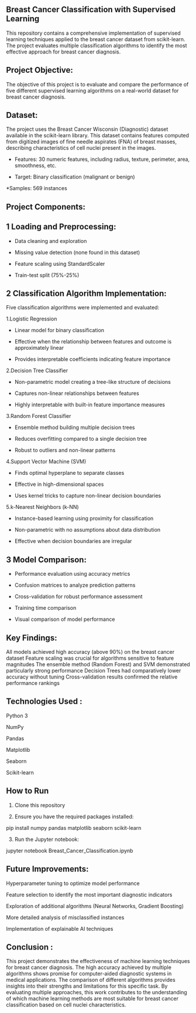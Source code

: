 Breast Cancer Classification with Supervised Learning
------------------------------------------------------
This repository contains a comprehensive implementation of supervised learning techniques applied to the breast cancer dataset from scikit-learn. The project evaluates multiple classification algorithms to identify the most effective approach for breast cancer diagnosis.

Project Objective:
------------------
The objective of this project is to evaluate and compare the performance of five different supervised learning algorithms on a real-world dataset for breast cancer diagnosis.

Dataset:
--------
The project uses the Breast Cancer Wisconsin (Diagnostic) dataset available in the scikit-learn library. This dataset contains features computed from digitized images of fine needle aspirates (FNA) of breast masses, describing characteristics of cell nuclei present in the images.

* Features: 30 numeric features, including radius, texture, perimeter, area, smoothness, etc.

* Target: Binary classification (malignant or benign)

*Samples: 569 instances

Project Components:
-------------------
1 Loading and Preprocessing:
-----------------------------

* Data cleaning and exploration

* Missing value detection (none found in this dataset)

* Feature scaling using StandardScaler

* Train-test split (75%-25%)

2 Classification Algorithm Implementation:
------------------------------------------   
   Five classification algorithms were implemented and evaluated:

1.Logistic Regression

 * Linear model for binary classification

 * Effective when the relationship between features and outcome is approximately linear

 * Provides interpretable coefficients indicating feature importance


2.Decision Tree Classifier

 * Non-parametric model creating a tree-like structure of decisions

 * Captures non-linear relationships between features

 * Highly interpretable with built-in feature importance measures


3.Random Forest Classifier

 * Ensemble method building multiple decision trees

 * Reduces overfitting compared to a single decision tree

 * Robust to outliers and non-linear patterns


4.Support Vector Machine (SVM)

 * Finds optimal hyperplane to separate classes

 * Effective in high-dimensional spaces

 * Uses kernel tricks to capture non-linear decision boundaries


5.k-Nearest Neighbors (k-NN)

 * Instance-based learning using proximity for classification

 * Non-parametric with no assumptions about data distribution

 * Effective when decision boundaries are irregular



3 Model Comparison:
---------------------

* Performance evaluation using accuracy metrics

* Confusion matrices to analyze prediction patterns

* Cross-validation for robust performance assessment

* Training time comparison

* Visual comparison of model performance

Key Findings:
--------------

All models achieved high accuracy (above 90%) on the breast cancer dataset
Feature scaling was crucial for algorithms sensitive to feature magnitudes
The ensemble method (Random Forest) and SVM demonstrated particularly strong performance
Decision Trees had comparatively lower accuracy without tuning
Cross-validation results confirmed the relative performance rankings

Technologies Used :
------------------
Python 3

NumPy

Pandas

Matplotlib

Seaborn

Scikit-learn

How to Run
-----------
1. Clone this repository

2. Ensure you have the required packages installed:

 pip install numpy pandas matplotlib seaborn scikit-learn

3. Run the Jupyter notebook:
   
 jupyter notebook Breast_Cancer_Classification.ipynb
 

Future Improvements:
----------------------
Hyperparameter tuning to optimize model performance

Feature selection to identify the most important diagnostic indicators

Exploration of additional algorithms (Neural Networks, Gradient Boosting)

More detailed analysis of misclassified instances

Implementation of explainable AI techniques

Conclusion :
-----------
This project demonstrates the effectiveness of machine learning techniques for breast cancer diagnosis. The high accuracy achieved by multiple algorithms shows promise for computer-aided diagnostic systems in medical applications. The comparison of different algorithms provides insights into their strengths and limitations for this specific task.
By evaluating multiple approaches, this work contributes to the understanding of which machine learning methods are most suitable for breast cancer classification based on cell nuclei characteristics.
